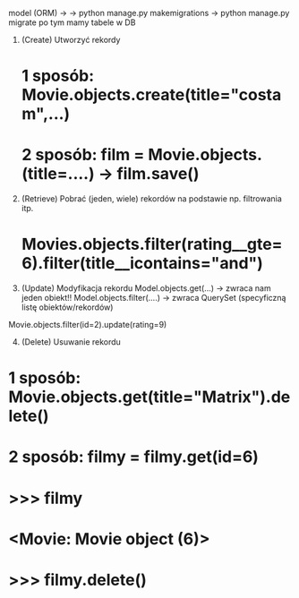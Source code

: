 

model (ORM) ->
    -> python manage.py makemigrations
    -> python manage.py migrate
po tym mamy tabele w DB

1. (Create) Utworzyć rekordy
   # 1 sposób: Movie.objects.create(title="costam",...)
   # 2 sposób: film = Movie.objects.(title=....) -> film.save()
2. (Retrieve) Pobrać (jeden, wiele) rekordów na podstawie np. filtrowania itp.
   # Movies.objects.filter(rating__gte=6).filter(title__icontains="and")
3. (Update) Modyfikacja rekordu
   Model.objects.get(...) -> zwraca nam jeden obiekt!!
   Model.objects.filter(....) -> zwraca QuerySet (specyficzną listę obiektów/rekordów)
   
Movie.objects.filter(id=2).update(rating=9)

4. (Delete) Usuwanie rekordu
# 1 sposób: Movie.objects.get(title="Matrix").delete()
# 2 sposób: filmy = filmy.get(id=6)
# >>> filmy
# <Movie: Movie object (6)>
# >>> filmy.delete()
